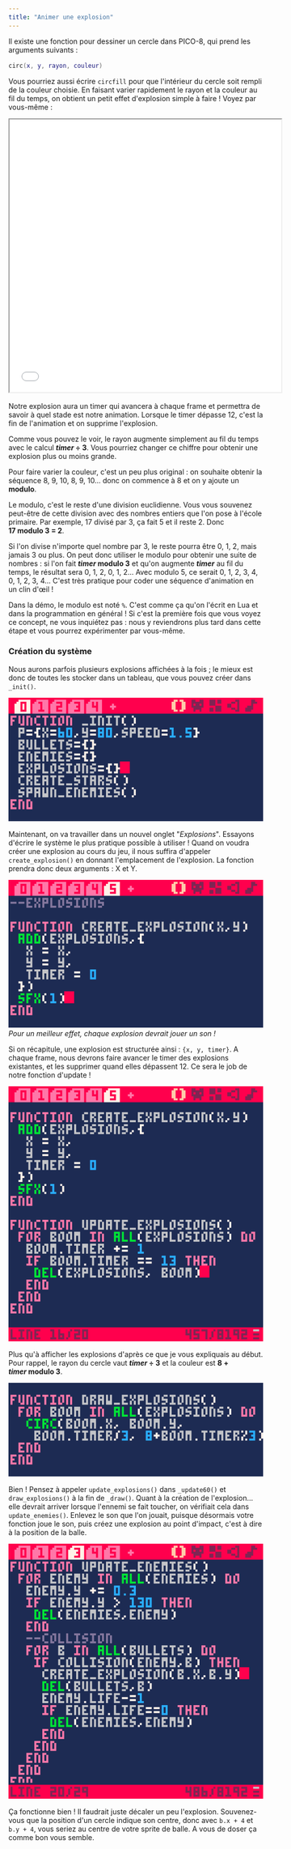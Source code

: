 ```yaml
---
title: "Animer une explosion"
---
```


Il existe une fonction pour dessiner un cercle dans PICO-8, qui prend les arguments suivants :

```lua
circ(x, y, rayon, couleur)
```

Vous pourriez aussi écrire `circfill` pour que l'intérieur du cercle soit rempli de la couleur choisie. En faisant varier rapidement le rayon et la couleur au fil du temps, on obtient un petit effet d'explosion simple à faire ! Voyez par vous-même :

<iframe width="538" height="539"
  src="/jeux-pico-8/demo-explosions/index.html">
</iframe>

Notre explosion aura un timer qui avancera à chaque frame et permettra de savoir à quel stade est notre animation. Lorsque le timer dépasse 12, c'est la fin de l'animation et on supprime l'explosion.

Comme vous pouvez le voir, le rayon augmente simplement au fil du temps avec le calcul ***timer* ÷ 3**. Vous pourriez changer ce chiffre pour obtenir une explosion plus ou moins grande.

Pour faire varier la couleur, c'est un peu plus original : on souhaite obtenir la séquence 8, 9, 10, 8, 9, 10... donc on commence à 8 et on y ajoute un **modulo**.

Le modulo, c'est le reste d'une division euclidienne. Vous vous souvenez peut-être de cette division avec des nombres entiers que l'on pose à l'école primaire. Par exemple, 17 divisé par 3, ça fait 5 et il reste 2. Donc **17 modulo 3 = 2**.

Si l'on divise n'importe quel nombre par 3, le reste pourra être 0, 1, 2, mais jamais 3 ou plus. On peut donc utiliser le modulo pour obtenir une suite de nombres : si l'on fait ***timer* modulo 3** et qu'on augmente ***timer*** au fil du temps, le résultat sera 0, 1, 2, 0, 1, 2... Avec modulo 5, ce serait 0, 1, 2, 3, 4, 0, 1, 2, 3, 4... C'est très pratique pour coder une séquence d'animation en un clin d'œil !

Dans la démo, le modulo est noté `%`. C'est comme ça qu'on l'écrit en Lua et dans la programmation en général ! Si c'est la première fois que vous voyez ce concept, ne vous inquiétez pas : nous y reviendrons plus tard dans cette étape et vous pourrez expérimenter par vous-même.

### Création du système

Nous aurons parfois plusieurs explosions affichées à la fois ; le mieux est donc de toutes les stocker dans un tableau, que vous pouvez créer dans `_init()`.

![Déclaration du tableau des explosions](./tableau-explosions.png)

Maintenant, on va travailler dans un nouvel onglet "*Explosions*". Essayons d'écrire le système le plus pratique possible à utiliser ! Quand on voudra créer une explosion au cours du jeu, il nous suffira d'appeler `create_explosion()` en donnant l'emplacement de l'explosion. La fonction prendra donc deux arguments : X et Y.

![Create explosion](./create-explosion.png)
*Pour un meilleur effet, chaque explosion devrait jouer un son !*

Si on récapitule, une explosion est structurée ainsi : `{x, y, timer}`. A chaque frame, nous devrons faire avancer le timer des explosions existantes, et les supprimer quand elles dépassent 12. Ce sera le job de notre fonction d'update !

![Update explosions](./update-explosions.png)

Plus qu'à afficher les explosions d'après ce que je vous expliquais au début. Pour rappel, le rayon du cercle vaut ***timer* ÷ 3** et la couleur est **8 + *timer* modulo 3**.

![Draw explosions](./draw-explosions.png)

Bien ! Pensez à appeler `update_explosions()` dans `_update60()` et `draw_explosions()` à la fin de `_draw()`. Quant à la création de l'explosion... elle devrait arriver lorsque l'ennemi se fait toucher, on vérifiait cela dans `update_enemies()`. Enlevez le son que l'on jouait, puisque désormais votre fonction joue le son, puis créez une explosion au point d'impact, c'est à dire à la position de la balle.

![Appel explosion](./appel-explosion.png)

Ça fonctionne bien ! Il faudrait juste décaler un peu l'explosion. Souvenez-vous que la position d'un cercle indique son centre, donc avec `b.x + 4` et `b.y + 4`, vous seriez au centre de votre sprite de balle. A vous de doser ça comme bon vous semble.
